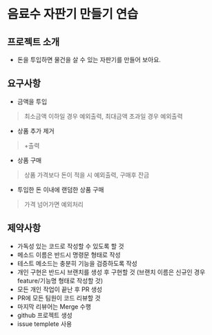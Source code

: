 # 음료수 자판기 만들기 연습

## 프로젝트 소개
- 돈을 투입하면 물건을 살 수 있는 자판기를 만들어 보아요.

## 요구사항
- 금액을 투입
> 최소금액 이하일 경우 예외출력, 최대금액 초과일 경우 예외출력

- 상품 추가 제거
>+출력

- 상품 구매
> 상품 가격보다 돈이 적을 시 예외출력, 구매후 잔금

- 투입한 돈 이내에 랜덤한 상품 구매
> 가격 넘어가면 예외처리

## 제약사항
- 가독성 있는 코드로 작성할 수 있도록 할 것
- 메소드 이름은 반드시 명령문 형태로 작성
- 테스트 메소드는 충분히 기능을 검증하도록 작성
- 개인 구현은 반드시 브랜치를 생성 후 구현할 것
  (브랜치 이름은 신규인 경우 feature/기능명 형태로 작성할 것)
- 모든 개인 작업이 끝난 후 PR 생성
- PR에 모든 팀원이 코드 리뷰할 것
- 마지막 리뷰어는 Merge 수행
- github 프로젝트 생성 
- issue templete 사용